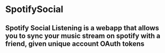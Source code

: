 # SpotifySocial

## Spotify Social Listening is a webapp that allows you to sync your music stream on spotify with a friend, given unique account OAuth tokens
 
